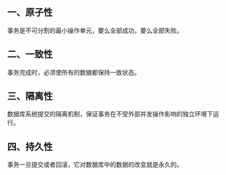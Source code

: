 ## 一、原子性

事务是不可分割的最小操作单元，要么全部成功，要么全部失败。

## 二、一致性

事务完成时，必须使所有的数据都保持一致状态。

## 三、隔离性

数据库系统提交的隔离机制，保证事务在不受外部并发操作影响的独立环境下运行。

## 四、持久性

事务一旦提交或者回滚，它对数据库中的数据的改变就是永久的。